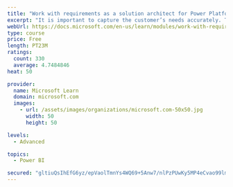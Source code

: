 ```yaml
---
title: "Work with requirements as a solution architect for Power Platform and Dynamics 365"
excerpt: "It is important to capture the customer’s needs accurately. This module explains how to capture requirements and identify functional and non-functional items."
webUrl: https://docs.microsoft.com/en-us/learn/modules/work-with-requirements/
type: course
price: Free
length: PT23M
ratings:
  count: 330
  average: 4.7484846
heat: 50

provider:
  name: Microsoft Learn
  domain: microsoft.com
  images:
    - url: /assets/images/organizations/microsoft.com-50x50.jpg
      width: 50
      height: 50

levels:
  - Advanced

topics:
  - Power BI

secured: "gltiuQsIhEfG6yz/epVaolTmnYs4WQ69+5Anw7/nlPzPUwKy5MP4eCvao99lmGVL8UthwL6zOAgvx4wjLY5dXlTbMXwALv4h81PAXsNQkhQQWheOrGerxjYVN6nmm27VZQgDQP0fQC0YYhB8S1a+ewgnLRPxaqSAiRiiK2rVMQsbnJyk4dErzngmsgtgP/hOxJB3RhfQWdI9qEGSw+BygDx37c9O5WILwWYFABnCVmTbOgKI8MWjaI5K7eQihtqcS4Y4UNQHuSCEwb2ZI6HTnytlP0gndSIuHB5W8qsXd+28YxyrO6X+wF9DIJiFspYH/ZhQfJVPYKsKpeAlQ+qSt/ASmdIJkLYDTvaF+URRgw/yE9Tq0KODBRV0/kbaqnzr2bNNbPIJ3Ls/3XUZHsSHJaKIICnP2Tdig60xd72quwo=;YHAO1Scr/d1nRVFjmZCnhw=="
---
```


